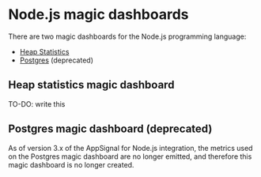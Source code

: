 # Node.js magic dashboards

There are two magic dashboards for the Node.js programming language:

- [Heap Statistics](#heap-statistics-magic-dashboard)
- [Postgres](#postgres-magic-dashboard-deprecated) (deprecated)

## Heap statistics magic dashboard

TO-DO: write this

## Postgres magic dashboard (deprecated)

As of version 3.x of the AppSignal for Node.js integration, the metrics used on the Postgres magic dashboard are no longer emitted, and therefore this magic dashboard is no longer created.
